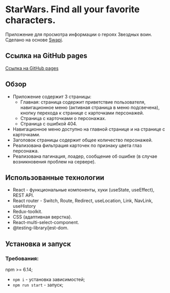 # StarWars. Find all your favorite characters.

Приложение для просмотра информации о героях Звездных воин. Сделано на основе [Swapi](https://swapi.dev/).

## Ссылка на GitHub pages
[Ссылка на GitHub pages](https://nika414.github.io/star-wars-app/#/)

## Обзор
* Приложение содержит 3 страницы: 
  *   Главная: страница содержит приветствие пользователя, навигационное меню (активная страница в меню подсвечена), кнопку перехода к странице с карточками персонажей.
  *   Страница с карточками о персонажах. 
  *   Страница с ошибкой 404.
* Навигационное меню доступно на главной странице и на странице с карточками.
* Заголовок страницы содержит общее количество персонажей.
* Реализована фильтрация карточек по признаку цвета глаз персонажа.
* Реализована пагинация, лоадер, сообщение об ошибке (в случае возникновения проблем на сервере).

## Использованные технологии
* React - функциональные компоненты, хуки (useState, useEffect), REST API.
* React router - Switch, Route, Redirect, useLocation, Link, NavLink, useHistory
* Redux-toolkit.
* CSS (адаптивная верстка).
* React-multi-select-component.
* @testing-library/jest-dom.

## Установка и запуск
### Требования:

npm >= 6.14;

* `npm i` - установка зависимостей;
* `npm run start` - запуск;
